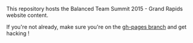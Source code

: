 This repository hosts the Balanced Team Summit 2015 - Grand Rapids website content.

If you're not already, make sure you're on the [gh-pages branch](https://github.com/atomicobject/btgr2015/tree/gh-pages) and get hacking !
